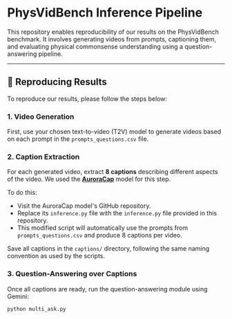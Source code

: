 # PhysVidBench Inference Pipeline

This repository enables reproducibility of our results on the PhysVidBench benchmark. It involves generating videos from prompts, captioning them, and evaluating physical commonsense understanding using a question-answering pipeline.

---

## 🔁 Reproducing Results

To reproduce our results, please follow the steps below:

### 1. Video Generation

First, use your chosen text-to-video (T2V) model to generate videos based on each prompt in the `prompts_questions.csv` file.

### 2. Caption Extraction

For each generated video, extract **8 captions** describing different aspects of the video. We used the [**AuroraCap**](https://github.com/rese1f/aurora) model for this step.

To do this:
- Visit the AuroraCap model's GitHub repository.
- Replace its `inference.py` file with the `inference.py` file provided in this repository.
- This modified script will automatically use the prompts from `prompts_questions.csv` and produce 8 captions per video.

Save all captions in the `captions/` directory, following the same naming convention as used by the scripts.

### 3. Question-Answering over Captions

Once all captions are ready, run the question-answering module using Gemini:

```bash
python multi_ask.py
